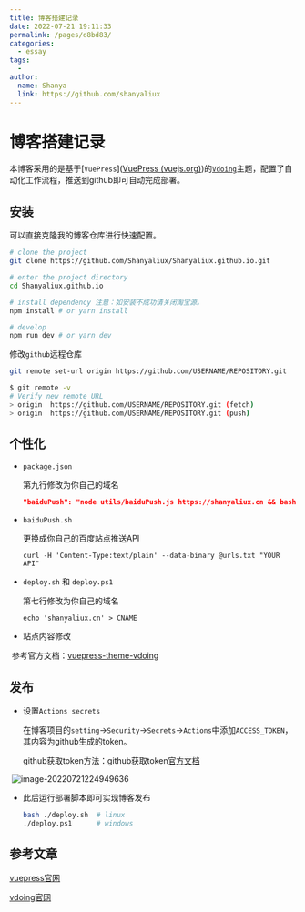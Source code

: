 ```yaml
---
title: 博客搭建记录
date: 2022-07-21 19:11:33
permalink: /pages/d8bd83/
categories:
  - essay
tags:
  - 
author: 
  name: Shanya
  link: https://github.com/shanyaliux
---
```


# 博客搭建记录

本博客采用的是基于[`VuePress`]([VuePress (vuejs.org)](https://vuepress.vuejs.org/))的[`Vdoing`](https://doc.xugaoyi.com/)主题，配置了自动化工作流程，推送到github即可自动完成部署。

## 安装

可以直接克隆我的博客仓库进行快速配置。

```bash
# clone the project
git clone https://github.com/Shanyaliux/Shanyaliux.github.io.git

# enter the project directory
cd Shanyaliux.github.io

# install dependency 注意：如安装不成功请关闭淘宝源。
npm install # or yarn install

# develop
npm run dev # or yarn dev

```

修改`github`远程仓库

```bash
git remote set-url origin https://github.com/USERNAME/REPOSITORY.git
```

```bash
$ git remote -v
# Verify new remote URL
> origin  https://github.com/USERNAME/REPOSITORY.git (fetch)
> origin  https://github.com/USERNAME/REPOSITORY.git (push)
```

## 个性化

- `package.json`

  第九行修改为你自己的域名

  ```json
  "baiduPush": "node utils/baiduPush.js https://shanyaliux.cn && bash baiduPush.sh",
  ```

- `baiduPush.sh`

  更换成你自己的百度站点推送API

  ```shell
  curl -H 'Content-Type:text/plain' --data-binary @urls.txt "YOUR API"
  ```

- `deploy.sh` 和 `deploy.ps1`

  第七行修改为你自己的域名

  ```shell
  echo 'shanyaliux.cn' > CNAME
  ```

- 站点内容修改

​		参考官方文档：[vuepress-theme-vdoing](https://doc.xugaoyi.com/)

## 发布

- 设置`Actions secrets`

  在博客项目的`setting`->`Security`->`Secrets`->`Actions`中添加`ACCESS_TOKEN`，其内容为github生成的token。

  github获取token方法：github获取token[官方文档](https://help.github.com/en/articles/creating-a-personal-access-token-for-the-command-line)

​		![image-20220721224949636](https://cdn.jsdelivr.net/gh/shanyaliux/PicBed/img/image-20220721224949636.png)

- 此后运行部署脚本即可实现博客发布

  ```bash
  bash ./deploy.sh 	# linux
  ./deploy.ps1 		# windows
  ```

## 参考文章

[vuepress官网](https://vuepress.vuejs.org/zh/)

[vdoing官网](https://doc.xugaoyi.com/)